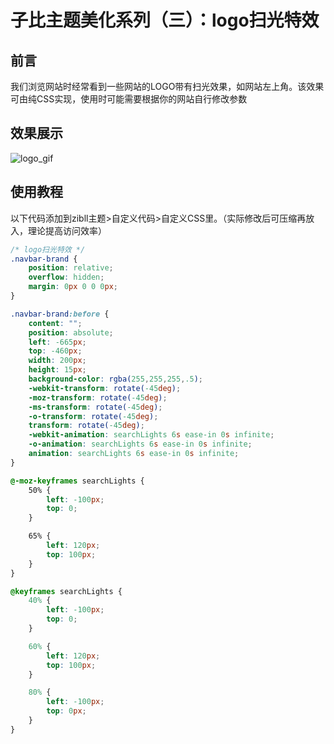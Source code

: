 # 子比主题美化系列（三）：logo扫光特效

## 前言

我们浏览网站时经常看到一些网站的LOGO带有扫光效果，如网站左上角。该效果可由纯CSS实现，使用时可能需要根据你的网站自行修改参数

## 效果展示

![logo_gif](https://lskypro-1309218011.cos.ap-shanghai.myqcloud.com/2023/10/13/6528e09f3b3a1.gif)

## 使用教程

以下代码添加到zibll主题>自定义代码>自定义CSS里。（实际修改后可压缩再放入，理论提高访问效率）

```css
/* logo扫光特效 */
.navbar-brand {
	position: relative;
	overflow: hidden;
	margin: 0px 0 0 0px;
}

.navbar-brand:before {
	content: "";
	position: absolute;
	left: -665px;
	top: -460px;
	width: 200px;
	height: 15px;
	background-color: rgba(255,255,255,.5);
	-webkit-transform: rotate(-45deg);
	-moz-transform: rotate(-45deg);
	-ms-transform: rotate(-45deg);
	-o-transform: rotate(-45deg);
	transform: rotate(-45deg);
	-webkit-animation: searchLights 6s ease-in 0s infinite;
	-o-animation: searchLights 6s ease-in 0s infinite;
	animation: searchLights 6s ease-in 0s infinite;
}

@-moz-keyframes searchLights {
	50% {
		left: -100px;
		top: 0;
	}

	65% {
		left: 120px;
		top: 100px;
	}
}

@keyframes searchLights {
	40% {
		left: -100px;
		top: 0;
	}

	60% {
		left: 120px;
		top: 100px;
	}

	80% {
		left: -100px;
		top: 0px;
	}
}
```